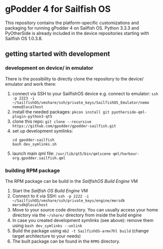 # gPodder 4 for Sailfish OS

This repository contains the platform-specific customizations and packaging for
running gPodder 4 on Sailfish OS. Python 3.3.3 and PyOtherSide is already included
in the device repositories starting with Sailfish OS 1.0.3.8.

## getting started with development

### development on device/ in emulator

There is the possibility to directly clone the repository to the device/ emulator and work there:

1. connect via SSH to your SailfishOS device
    e.g. connect to emulator: `ssh -p 2223 -i ~/SailfishOS/vmshare/ssh/private_keys/SailfishOS_Emulator/nemo nemo@localhost`
1. install the needed packages: `pkcon install git pyotherside-qml-plugin-python3-qt5`
1. clone this repo: `git clone --recursive https://github.com/gpodder/gpodder-sailfish.git`
1. set up development symlinks:
    ```
    cd gpodder-sailfish
    bash dev_symlinks.sh
    ```
1. launch main qml file: `/usr/lib/qt5/bin/qmlscene qml/harbour-org.gpodder.sailfish.qml`

### building RPM package

The RPM package can be build in the *SailfishOS Build Engine* VM

1. Start the *Sailfish OS Build Engine* VM
1. Connect to it via SSH: `ssh -p 2222 -i ~/SailfishOS/vmshare/ssh/private_keys/engine/mersdk mersdk@localhost`
1. Move to your source code directory. You can usually access your home directory via the `~/share/` directory from inside the build engine
1. In case you created development symlinks (see above): remove them using `bash dev_symlinks --unlink`
1. Build the package using `mb2 -t SailfishOS-armv7hl build` (change target architecture to your needs)
1. The built package can be found in the `RPMS` directory.
